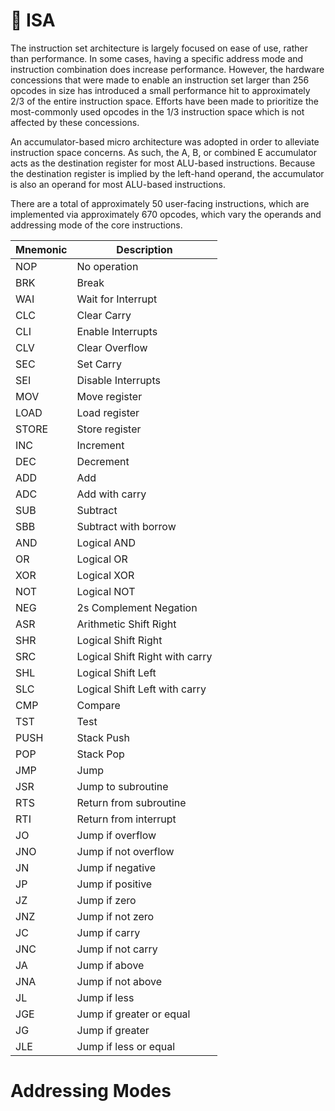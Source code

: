# 🔧 ISA

The instruction set architecture is largely focused on ease of use, rather than performance. In some cases, having a specific address mode and instruction combination does increase performance. However, the hardware concessions that were made to enable an instruction set larger than 256 opcodes in size has introduced a small performance hit to approximately 2/3 of the entire instruction space. Efforts have been made to prioritize the most-commonly used opcodes in the 1/3 instruction space which is not affected by these concessions.

An accumulator-based micro architecture was adopted in order to alleviate instruction space concerns. As such, the A, B, or combined E accumulator acts as the destination register for most ALU-based instructions. Because the destination register is implied by the left-hand operand, the accumulator is also an operand for most ALU-based instructions.

There are a total of approximately 50 user-facing instructions, which are implemented via approximately 670 opcodes, which vary the operands and addressing mode of the core instructions.

| Mnemonic | Description |
| --- | --- |
| NOP | No operation |
| BRK | Break |
| WAI | Wait for Interrupt |
| CLC | Clear Carry |
| CLI | Enable Interrupts |
| CLV | Clear Overflow |
| SEC | Set Carry |
| SEI | Disable Interrupts |
| MOV | Move register |
| LOAD | Load register |
| STORE | Store register |
| INC | Increment |
| DEC | Decrement |
| ADD | Add |
| ADC | Add with carry |
| SUB | Subtract |
| SBB | Subtract with borrow |
| AND | Logical AND |
| OR | Logical OR |
| XOR | Logical XOR |
| NOT | Logical NOT |
| NEG | 2s Complement Negation |
| ASR | Arithmetic Shift Right |
| SHR | Logical Shift Right |
| SRC | Logical Shift Right with carry |
| SHL | Logical Shift Left |
| SLC | Logical Shift Left with carry |
| CMP | Compare |
| TST | Test |
| PUSH | Stack Push |
| POP | Stack Pop |
| JMP | Jump |
| JSR | Jump to subroutine |
| RTS | Return from subroutine |
| RTI | Return from interrupt |
| JO | Jump if overflow |
| JNO | Jump if not overflow |
| JN | Jump if negative |
| JP | Jump if positive |
| JZ | Jump if zero |
| JNZ | Jump if not zero |
| JC | Jump if carry |
| JNC | Jump if not carry |
| JA | Jump if above |
| JNA | Jump if not above |
| JL | Jump if less |
| JGE | Jump if greater or equal |
| JG | Jump if greater |
| JLE | Jump if less or equal |

# Addressing Modes